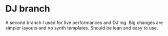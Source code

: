 # DJ branch

A second branch I used for live performances and DJ'ing. Big changes are simpler layouts and no synth templates. Should be lean and easy to use. 


